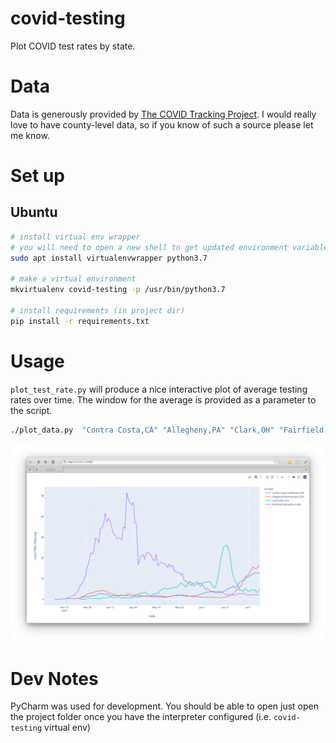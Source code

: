 # covid-testing

Plot COVID test rates by state. 

# Data

Data is generously provided by [The COVID Tracking Project](https://covidtracking.com/). I would really love to have county-level data, so if you know of such a source please let me know. 

# Set up

Ubuntu
---

```bash
# install virtual env wrapper
# you will need to open a new shell to get updated environment variables after installing
sudo apt install virtualenvwrapper python3.7

# make a virtual environment
mkvirtualenv covid-testing -p /usr/bin/python3.7

# install requirements (in project dir)
pip install -r requirements.txt

```

# Usage

`plot_test_rate.py` will produce a nice interactive plot of average testing rates over time. The window for the average is provided as a parameter to the script. 

```bash
./plot_data.py  "Contra Costa,CA" "Allegheny,PA" "Clark,OH" "Fairfield,CT" --metric=cases100k --window=7

```

![Screenshot](assets/Screen-2.png)

 # Dev Notes
 
 PyCharm was used for development. You should be able to open just open the project folder once you have the interpreter configured (i.e. `covid-testing` virtual env)